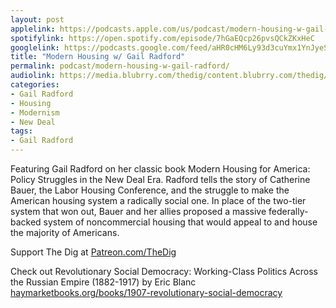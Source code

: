 ```yaml
---
layout: post
applelink: https://podcasts.apple.com/us/podcast/modern-housing-w-gail-radford/id1043245989?i=1000589752967
spotifylink: https://open.spotify.com/episode/7hGaEQcp26pvsQCkZKxHeC
googlelink: https://podcasts.google.com/feed/aHR0cHM6Ly93d3cuYmx1YnJyeS5jb20vZmVlZHMvdGhlZGlnLnhtbA/episode/aHR0cHM6Ly90aGVkaWcuYmx1YnJyeS5uZXQvP3A9MjMxNA?sa=X&ved=0CAUQkfYCahcKEwi44f7r1b-AAxUAAAAAHQAAAAAQNg
title: "Modern Housing w/ Gail Radford"
permalink: podcast/modern-housing-w-gail-radford/
audiolink: https://media.blubrry.com/thedig/content.blubrry.com/thedig/The_Dig-EP_384-Radford.mp3
categories:
- Gail Radford
- Housing
- Modernism
- New Deal
tags:
- Gail Radford
---
```


Featuring Gail Radford on her classic book Modern Housing for America: Policy Struggles in the New Deal Era. Radford tells the story of Catherine Bauer, the Labor Housing Conference, and the struggle to make the American housing system a radically social one. In place of the two-tier system that won out, Bauer and her allies proposed a massive federally-backed system of noncommercial housing that would appeal to and house the majority of Americans.

Support The Dig at [Patreon.com/TheDig](http://Patreon.com/TheDig)

Check out Revolutionary Social Democracy: Working-Class Politics Across the Russian Empire (1882-1917) by Eric Blanc [haymarketbooks.org/books/1907-revolutionary-social-democracy](http://haymarketbooks.org/books/1907-revolutionary-social-democracy)

